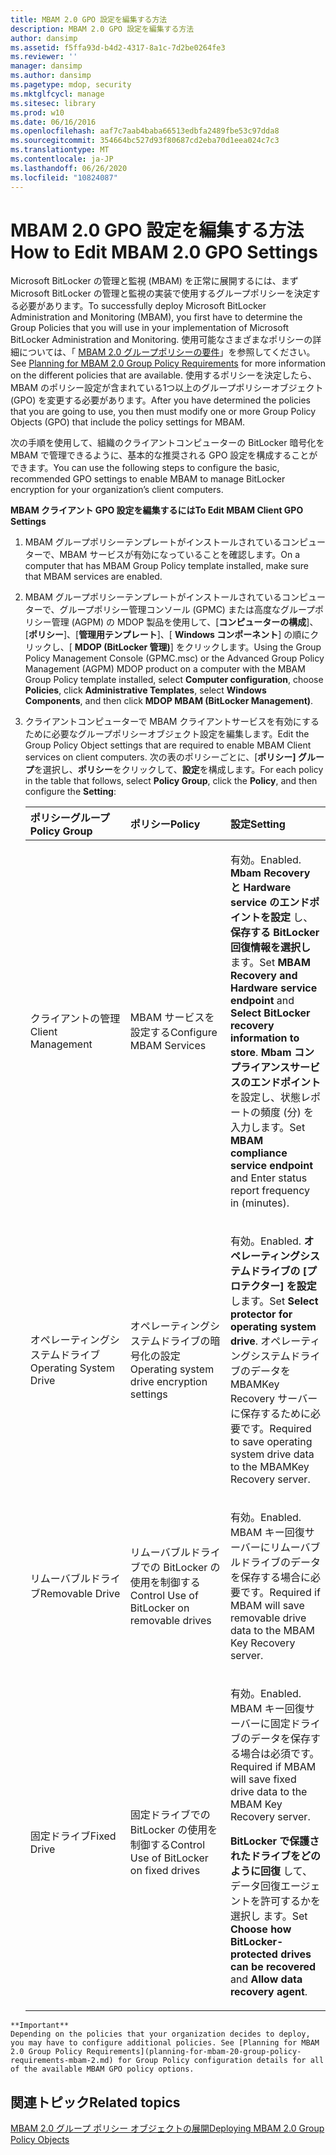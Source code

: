 ```yaml
---
title: MBAM 2.0 GPO 設定を編集する方法
description: MBAM 2.0 GPO 設定を編集する方法
author: dansimp
ms.assetid: f5ffa93d-b4d2-4317-8a1c-7d2be0264fe3
ms.reviewer: ''
manager: dansimp
ms.author: dansimp
ms.pagetype: mdop, security
ms.mktglfcycl: manage
ms.sitesec: library
ms.prod: w10
ms.date: 06/16/2016
ms.openlocfilehash: aaf7c7aab4baba66513edbfa2489fbe53c97dda8
ms.sourcegitcommit: 354664bc527d93f80687cd2eba70d1eea024c7c3
ms.translationtype: MT
ms.contentlocale: ja-JP
ms.lasthandoff: 06/26/2020
ms.locfileid: "10824087"
---
```

# <span data-ttu-id="de861-103">MBAM 2.0 GPO 設定を編集する方法</span><span class="sxs-lookup"><span data-stu-id="de861-103">How to Edit MBAM 2.0 GPO Settings</span></span>


<span data-ttu-id="de861-104">Microsoft BitLocker の管理と監視 (MBAM) を正常に展開するには、まず Microsoft BitLocker の管理と監視の実装で使用するグループポリシーを決定する必要があります。</span><span class="sxs-lookup"><span data-stu-id="de861-104">To successfully deploy Microsoft BitLocker Administration and Monitoring (MBAM), you first have to determine the Group Policies that you will use in your implementation of Microsoft BitLocker Administration and Monitoring.</span></span> <span data-ttu-id="de861-105">使用可能なさまざまなポリシーの詳細については、「 [MBAM 2.0 グループポリシーの要件](planning-for-mbam-20-group-policy-requirements-mbam-2.md)」を参照してください。</span><span class="sxs-lookup"><span data-stu-id="de861-105">See [Planning for MBAM 2.0 Group Policy Requirements](planning-for-mbam-20-group-policy-requirements-mbam-2.md) for more information on the different policies that are available.</span></span> <span data-ttu-id="de861-106">使用するポリシーを決定したら、MBAM のポリシー設定が含まれている1つ以上のグループポリシーオブジェクト (GPO) を変更する必要があります。</span><span class="sxs-lookup"><span data-stu-id="de861-106">After you have determined the policies that you are going to use, you then must modify one or more Group Policy Objects (GPO) that include the policy settings for MBAM.</span></span>

<span data-ttu-id="de861-107">次の手順を使用して、組織のクライアントコンピューターの BitLocker 暗号化を MBAM で管理できるように、基本的な推奨される GPO 設定を構成することができます。</span><span class="sxs-lookup"><span data-stu-id="de861-107">You can use the following steps to configure the basic, recommended GPO settings to enable MBAM to manage BitLocker encryption for your organization’s client computers.</span></span>

**<span data-ttu-id="de861-108">MBAM クライアント GPO 設定を編集するには</span><span class="sxs-lookup"><span data-stu-id="de861-108">To Edit MBAM Client GPO Settings</span></span>**

1.  <span data-ttu-id="de861-109">MBAM グループポリシーテンプレートがインストールされているコンピューターで、MBAM サービスが有効になっていることを確認します。</span><span class="sxs-lookup"><span data-stu-id="de861-109">On a computer that has MBAM Group Policy template installed, make sure that MBAM services are enabled.</span></span>

2.  <span data-ttu-id="de861-110">MBAM グループポリシーテンプレートがインストールされているコンピューターで、グループポリシー管理コンソール (GPMC) または高度なグループポリシー管理 (AGPM) の MDOP 製品を使用して、[**コンピューターの構成**]、[**ポリシー**]、[**管理用テンプレート**]、[ **Windows コンポーネント**] の順にクリックし、[ **MDOP (BitLocker 管理)**] をクリックします。</span><span class="sxs-lookup"><span data-stu-id="de861-110">Using the Group Policy Management Console (GPMC.msc) or the Advanced Group Policy Management (AGPM) MDOP product on a computer with the MBAM Group Policy template installed, select **Computer configuration**, choose **Policies**, click **Administrative Templates**, select **Windows Components**, and then click **MDOP MBAM (BitLocker Management)**.</span></span>

3.  <span data-ttu-id="de861-111">クライアントコンピューターで MBAM クライアントサービスを有効にするために必要なグループポリシーオブジェクト設定を編集します。</span><span class="sxs-lookup"><span data-stu-id="de861-111">Edit the Group Policy Object settings that are required to enable MBAM Client services on client computers.</span></span> <span data-ttu-id="de861-112">次の表のポリシーごとに、[**ポリシー] グループ**を選択し、**ポリシー**をクリックして、**設定**を構成します。</span><span class="sxs-lookup"><span data-stu-id="de861-112">For each policy in the table that follows, select **Policy Group**, click the **Policy**, and then configure the **Setting**:</span></span>

    <table>
    <colgroup>
    <col width="33%" />
    <col width="33%" />
    <col width="33%" />
    </colgroup>
    <thead>
    <tr class="header">
    <th align="left"><span data-ttu-id="de861-113">ポリシーグループ</span><span class="sxs-lookup"><span data-stu-id="de861-113">Policy Group</span></span></th>
    <th align="left"><span data-ttu-id="de861-114">ポリシー</span><span class="sxs-lookup"><span data-stu-id="de861-114">Policy</span></span></th>
    <th align="left"><span data-ttu-id="de861-115">設定</span><span class="sxs-lookup"><span data-stu-id="de861-115">Setting</span></span></th>
    </tr>
    </thead>
    <tbody>
    <tr class="odd">
    <td align="left"><p><span data-ttu-id="de861-116">クライアントの管理</span><span class="sxs-lookup"><span data-stu-id="de861-116">Client Management</span></span></p></td>
    <td align="left"><p><span data-ttu-id="de861-117">MBAM サービスを設定する</span><span class="sxs-lookup"><span data-stu-id="de861-117">Configure MBAM Services</span></span></p></td>
    <td align="left"><p><span data-ttu-id="de861-118">有効。</span><span class="sxs-lookup"><span data-stu-id="de861-118">Enabled.</span></span> <span data-ttu-id="de861-119"><strong>Mbam Recovery と Hardware service のエンドポイントを設定 </strong> し、 <strong> 保存する BitLocker 回復情報を選択し </strong> ます。</span><span class="sxs-lookup"><span data-stu-id="de861-119">Set <strong>MBAM Recovery and Hardware service endpoint</strong> and <strong>Select BitLocker recovery information to store</strong>.</span></span> <span data-ttu-id="de861-120"><strong>Mbam コンプライアンスサービスのエンドポイント </strong> を設定し、状態レポートの頻度 (分) を入力します。</span><span class="sxs-lookup"><span data-stu-id="de861-120">Set <strong>MBAM compliance service endpoint</strong> and Enter status report frequency in (minutes).</span></span></p></td>
    </tr>
    <tr class="even">
    <td align="left"><p><span data-ttu-id="de861-121">オペレーティングシステムドライブ</span><span class="sxs-lookup"><span data-stu-id="de861-121">Operating System Drive</span></span></p></td>
    <td align="left"><p><span data-ttu-id="de861-122">オペレーティングシステムドライブの暗号化の設定</span><span class="sxs-lookup"><span data-stu-id="de861-122">Operating system drive encryption settings</span></span></p></td>
    <td align="left"><p><span data-ttu-id="de861-123">有効。</span><span class="sxs-lookup"><span data-stu-id="de861-123">Enabled.</span></span> <span data-ttu-id="de861-124"><strong>オペレーティングシステムドライブの [プロテクター] を設定 </strong> します。</span><span class="sxs-lookup"><span data-stu-id="de861-124">Set <strong>Select protector for operating system drive</strong>.</span></span> <span data-ttu-id="de861-125">オペレーティングシステムドライブのデータを MBAMKey Recovery サーバーに保存するために必要です。</span><span class="sxs-lookup"><span data-stu-id="de861-125">Required to save operating system drive data to the MBAMKey Recovery server.</span></span></p></td>
    </tr>
    <tr class="odd">
    <td align="left"><p><span data-ttu-id="de861-126">リムーバブルドライブ</span><span class="sxs-lookup"><span data-stu-id="de861-126">Removable Drive</span></span></p></td>
    <td align="left"><p><span data-ttu-id="de861-127">リムーバブルドライブでの BitLocker の使用を制御する</span><span class="sxs-lookup"><span data-stu-id="de861-127">Control Use of BitLocker on removable drives</span></span></p></td>
    <td align="left"><p><span data-ttu-id="de861-128">有効。</span><span class="sxs-lookup"><span data-stu-id="de861-128">Enabled.</span></span> <span data-ttu-id="de861-129">MBAM キー回復サーバーにリムーバブルドライブのデータを保存する場合に必要です。</span><span class="sxs-lookup"><span data-stu-id="de861-129">Required if MBAM will save removable drive data to the MBAM Key Recovery server.</span></span></p></td>
    </tr>
    <tr class="even">
    <td align="left"><p><span data-ttu-id="de861-130">固定ドライブ</span><span class="sxs-lookup"><span data-stu-id="de861-130">Fixed Drive</span></span></p></td>
    <td align="left"><p><span data-ttu-id="de861-131">固定ドライブでの BitLocker の使用を制御する</span><span class="sxs-lookup"><span data-stu-id="de861-131">Control Use of BitLocker on fixed drives</span></span></p></td>
    <td align="left"><p><span data-ttu-id="de861-132">有効。</span><span class="sxs-lookup"><span data-stu-id="de861-132">Enabled.</span></span> <span data-ttu-id="de861-133">MBAM キー回復サーバーに固定ドライブのデータを保存する場合は必須です。</span><span class="sxs-lookup"><span data-stu-id="de861-133">Required if MBAM will save fixed drive data to the MBAM Key Recovery server.</span></span></p>
    <p><span data-ttu-id="de861-134"><strong>BitLocker で保護されたドライブをどのように回復 </strong> して、データ回復エージェントを許可するかを選択し <strong> </strong> ます。</span><span class="sxs-lookup"><span data-stu-id="de861-134">Set <strong>Choose how BitLocker-protected drives can be recovered</strong> and <strong>Allow data recovery agent</strong>.</span></span></p></td>
    </tr>
    </tbody>
    </table>



~~~
**Important**  
Depending on the policies that your organization decides to deploy, you may have to configure additional policies. See [Planning for MBAM 2.0 Group Policy Requirements](planning-for-mbam-20-group-policy-requirements-mbam-2.md) for Group Policy configuration details for all of the available MBAM GPO policy options.
~~~



## <span data-ttu-id="de861-135">関連トピック</span><span class="sxs-lookup"><span data-stu-id="de861-135">Related topics</span></span>


[<span data-ttu-id="de861-136">MBAM 2.0 グループ ポリシー オブジェクトの展開</span><span class="sxs-lookup"><span data-stu-id="de861-136">Deploying MBAM 2.0 Group Policy Objects</span></span>](deploying-mbam-20-group-policy-objects-mbam-2.md)









